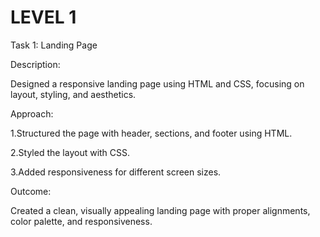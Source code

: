 # LEVEL 1
Task 1: Landing Page

Description:

Designed a responsive landing page using HTML and CSS, focusing on layout, styling, and aesthetics.

Approach:

1.Structured the page with header, sections, and footer using HTML.

2.Styled the layout with CSS.

3.Added responsiveness for different screen sizes.

Outcome:

Created a clean, visually appealing landing page with proper alignments, color palette, and responsiveness.
